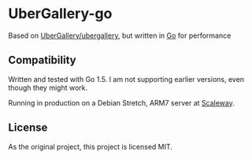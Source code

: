 # UberGallery-go
Based on [UberGallery/ubergallery](https://github.com/UberGallery/ubergallery/), but written in [Go](https://golang.org/) for performance

## Compatibility
Written and tested with Go 1.5. I am not supporting earlier versions, even though they might work. 

Running in production on a Debian Stretch, ARM7 server at [Scaleway](https://www.scaleway.com/). 

## License
As the original project, this project is licensed MIT. 
